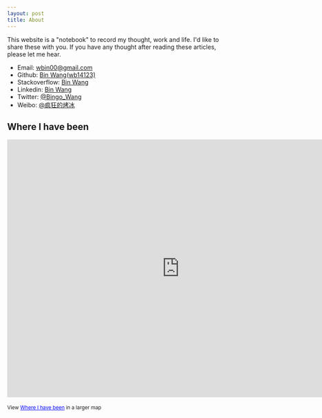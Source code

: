 ```yaml
---
layout: post
title: About
---
```


This website is a "notebook" to record my thought, work and life. I'd like to share these with you. If you have any thought after reading these articles, please let me hear.

+ Email: [wbin00@gmail.com](mailto:wbin00@gmail.com)
+ Github: [Bin Wang(wb14123)](https://github.com/wb14123)
+ Stackoverflow: [Bin Wang](http://stackoverflow.com/users/1068627/bin-wang)
+ Linkedin: [Bin Wang](http://www.linkedin.com/profile/view?id=128350957)
+ Twitter: [@Bingo_Wang](https://twitter.com/Bingo_Wang)
+ Weibo: [@疯狂的烤冰](https://weibo.com/kaobing)

## Where I have been

<iframe width="800" height="600" frameborder="0" scrolling="no" marginheight="0" marginwidth="0" src="https://maps.google.com/maps/ms?msa=0&amp;msid=204236959460305841788.0004d4e366ce3bcc53d91&amp;ie=UTF8&amp;ll=34.459834,119.900322&amp;spn=22.69199,13.270798&amp;t=m&amp;output=embed">
</iframe>
<br>
</br>
<small>View <a href="https://maps.google.com/maps/ms?msa=0&amp;msid=204236959460305841788.0004d4e366ce3bcc53d91&amp;ie=UTF8&amp;ll=34.459834,119.900322&amp;spn=22.69199,13.270798&amp;t=m&amp;source=embed" style="color:#0000FF;text-align:left">Where I have been</a> in a larger map
</small>

